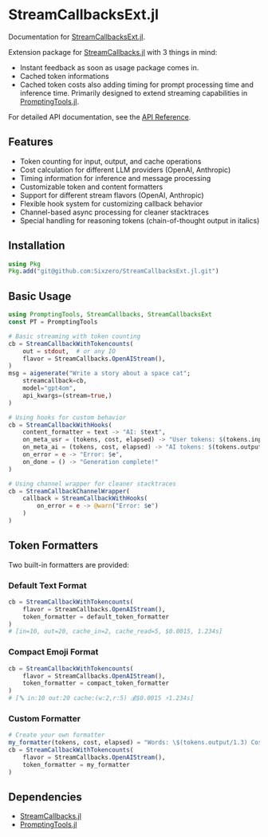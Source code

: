 # StreamCallbacksExt.jl

Documentation for [StreamCallbacksExt.jl](https://github.com/SixZero/StreamCallbacksExt.jl).

Extension package for [StreamCallbacks.jl](https://github.com/svilupp/StreamCallbacks.jl) with 3 things in mind:
- Instant feedback as soon as usage package comes in.
- Cached token informations
- Cached token costs
also adding timing for prompt processing time and inference time.
Primarily designed to extend streaming capabilities in [PromptingTools.jl](https://github.com/svilupp/PromptingTools.jl).

For detailed API documentation, see the [API Reference](api.md).

## Features

- Token counting for input, output, and cache operations
- Cost calculation for different LLM providers (OpenAI, Anthropic)
- Timing information for inference and message processing
- Customizable token and content formatters
- Support for different stream flavors (OpenAI, Anthropic)
- Flexible hook system for customizing callback behavior
- Channel-based async processing for cleaner stacktraces
- Special handling for reasoning tokens (chain-of-thought output in italics)

## Installation

```julia
using Pkg
Pkg.add("git@github.com:Sixzero/StreamCallbacksExt.jl.git")
```

## Basic Usage

```julia
using PromptingTools, StreamCallbacks, StreamCallbacksExt
const PT = PromptingTools

# Basic streaming with token counting
cb = StreamCallbackWithTokencounts(
    out = stdout,  # or any IO
    flavor = StreamCallbacks.OpenAIStream(),
)
msg = aigenerate("Write a story about a space cat";
    streamcallback=cb,
    model="gpt4om",
    api_kwargs=(stream=true,)
)

# Using hooks for custom behavior
cb = StreamCallbackWithHooks(
    content_formatter = text -> "AI: $text",
    on_meta_usr = (tokens, cost, elapsed) -> "User tokens: $(tokens.input)",
    on_meta_ai = (tokens, cost, elapsed) -> "AI tokens: $(tokens.output)",
    on_error = e -> "Error: $e",
    on_done = () -> "Generation complete!"
)

# Using channel wrapper for cleaner stacktraces
cb = StreamCallbackChannelWrapper(
    callback = StreamCallbackWithHooks(
        on_error = e -> @warn("Error: $e")
    )
)
```

## Token Formatters

Two built-in formatters are provided:

### Default Text Format

```julia
cb = StreamCallbackWithTokencounts(
    flavor = StreamCallbacks.OpenAIStream(),
    token_formatter = default_token_formatter
)
# [in=10, out=20, cache_in=2, cache_read=5, $0.0015, 1.234s]
```

### Compact Emoji Format

```julia
cb = StreamCallbackWithTokencounts(
    flavor = StreamCallbacks.OpenAIStream(),
    token_formatter = compact_token_formatter
)
# [🔤 in:10 out:20 cache:(w:2,r:5) 💰$0.0015 ⚡️1.234s]
```

### Custom Formatter
```julia
# Create your own formatter
my_formatter(tokens, cost, elapsed) = "Words: \$(tokens.output/1.3) Cost: \\\$\$(round(cost; digits=4))"
cb = StreamCallbackWithTokencounts(
    flavor = StreamCallbacks.OpenAIStream(),
    token_formatter = my_formatter
)
```

## Dependencies

- [StreamCallbacks.jl](https://github.com/svilupp/StreamCallbacks.jl)
- [PromptingTools.jl](https://github.com/svilupp/PromptingTools.jl)
